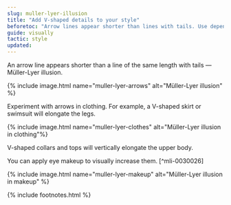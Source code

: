 ```yaml
---
slug: muller-lyer-illusion
title: "Add V-shaped details to your style"
beforetoc: "Arrow lines appear shorter than lines with tails. Use depending on the goal."
guide: visually
tactic: style
updated:
---
```

An arrow line appears shorter than a line of the same length with tails — Müller-Lyer illusion.

{% include image.html name="muller-lyer-arrows" alt="Müller-Lyer illusion" %}

Experiment with arrows in clothing. For example, a V-shaped skirt or swimsuit will elongate the legs.

{% include image.html name="muller-lyer-clothes" alt="Müller-Lyer illusion in clothing"%}

V-shaped collars and tops will vertically elongate the upper body.

You can apply eye makeup to visually increase them. [^mli-0030026]

{% include image.html name="muller-lyer-makeup" alt="Müller-Lyer illusion in makeup" %}

{% include footnotes.html %}
